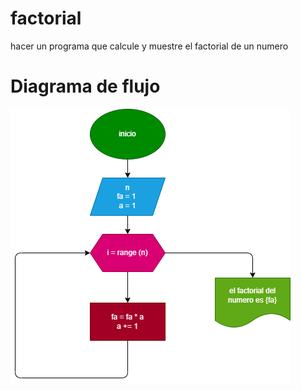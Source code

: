 # factorial

hacer un programa que calcule y muestre el factorial de un numero

# Diagrama de flujo

![Diagrama de flujo](ejercicio4_diagrama.png "Diagrama de flujo")